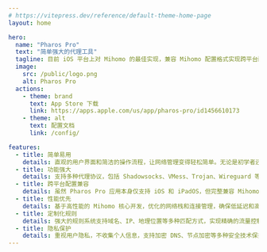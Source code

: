 ```yaml
---
# https://vitepress.dev/reference/default-theme-home-page
layout: home

hero:
  name: "Pharos Pro"
  text: "简单强大的代理工具"
  tagline: 目前 iOS 平台上对 Mihomo 的最佳实现，兼容 Mihomo 配置格式实现跨平台配置共享，网络优化爱好者的理想选择。
  image:
    src: /public/logo.png
    alt: Pharos Pro
  actions:
    - theme: brand
      text: App Store 下载
      link: https://apps.apple.com/us/app/pharos-pro/id1456610173
    - theme: alt
      text: 配置文档
      link: /config/

features:
  - title: 简单易用
    details: 直观的用户界面和简洁的操作流程，让网络管理变得轻松简单。无论是初学者还是专业用户，都能快速上手。
  - title: 功能强大
    details: 支持多种代理协议，包括 Shadowsocks、VMess、Trojan、Wireguard 等。提供灵活的规则系统、策略组和高级功能。
  - title: 跨平台配置兼容
    details: 虽然 Pharos Pro 应用本身仅支持 iOS 和 iPadOS，但完整兼容 Mihomo 配置格式，使您的配置文件可在 macOS、Android、Windows 和 Linux 平台的 Mihomo 客户端上无缝使用，一份配置全平台通用。
  - title: 性能优先
    details: 基于高性能的 Mihomo 核心开发，优化的网络栈和连接管理，确保低延迟和高吞吐量。
  - title: 定制化规则
    details: 强大的规则系统支持域名、IP、地理位置等多种匹配方式，实现精确的流量控制和分流。
  - title: 隐私保护
    details: 重视用户隐私，不收集个人信息，支持加密 DNS、节点加密等多种安全技术保护您的网络活动。
---
```


